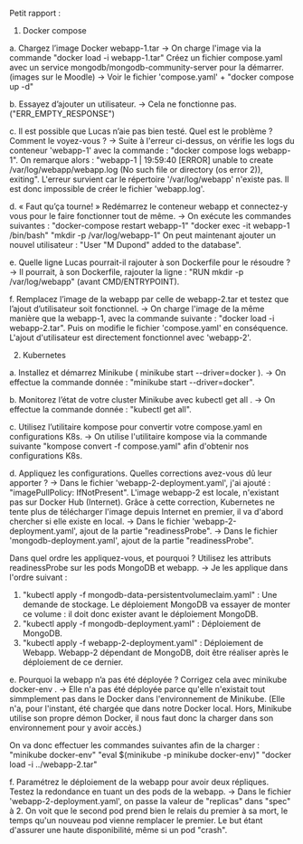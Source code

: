 Petit rapport :


1. Docker compose

a. Chargez l’image Docker webapp-1.tar
-> On charge l'image via la commande "docker load -i webapp-1.tar"
Créez un fichier compose.yaml avec un service mongodb/mongodb-community-server pour la démarrer. (images sur le Moodle)
-> Voir le fichier 'compose.yaml' + "docker compose up -d"

b. Essayez d’ajouter un utilisateur.
-> Cela ne fonctionne pas. ("ERR_EMPTY_RESPONSE")

c. Il est possible que Lucas n’aie pas bien testé. Quel est le problème ? Comment le voyez-vous ?
-> Suite à l'erreur ci-dessus, on vérifie les logs du conteneur 'webapp-1' avec la commande : "docker compose logs webapp-1".
On remarque alors : "webapp-1  | 19:59:40 [ERROR] unable to create /var/log/webapp/webapp.log (No such file or directory (os error 2)), exiting".
L'erreur survient car le répertoire '/var/log/webapp' n'existe pas. Il est donc impossible de créer le fichier 'webapp.log'.

d. « Faut qu’ça tourne! » Redémarrez le conteneur webapp et connectez-y vous pour le faire fonctionner tout de même.
-> On exécute les commandes suivantes :
"docker-compose restart webapp-1"
"docker exec -it webapp-1 /bin/bash"
"mkdir -p /var/log/webapp-1"
On peut maintenant ajouter un nouvel utilisateur : "User "M Dupond" added to the database".

e. Quelle ligne Lucas pourrait-il rajouter à son Dockerfile pour le résoudre ?
-> Il pourrait, à son Dockerfile, rajouter la ligne : "RUN mkdir -p /var/log/webapp" (avant CMD/ENTRYPOINT).

f. Remplacez l’image de la webapp par celle de webapp-2.tar et testez que l’ajout
d’utilisateur soit fonctionnel.
-> On charge l'image de la même manière que la webapp-1, avec la commande suivante : "docker load -i webapp-2.tar".
Puis on modifie le fichier 'compose.yaml' en conséquence.
L'ajout d'utilisateur est directement fonctionnel avec 'webapp-2'.


2. Kubernetes

a. Installez et démarrez Minikube ( minikube start --driver=docker ).
-> On effectue la commande donnée : "minikube start --driver=docker".

b. Monitorez l’état de votre cluster Minikube avec kubectl get all .
-> On effectue la commande donnée : "kubectl get all".

c. Utilisez l’utilitaire kompose pour convertir votre compose.yaml en configurations K8s.
-> On utilise l'utilitaire kompose via la commande suivante "kompose convert -f compose.yaml" afin d'obtenir nos configurations K8s.

d. Appliquez les configurations. Quelles corrections avez-vous dû leur apporter ?
-> Dans le fichier 'webapp-2-deployment.yaml', j'ai ajouté : "imagePullPolicy: IfNotPresent".
L'image webapp-2 est locale, n'existant pas sur Docker Hub (Internet). Grâce à cette correction, Kubernetes ne tente plus de télécharger l'image depuis Internet en premier, il va d'abord chercher si elle existe en local.
-> Dans le fichier 'webapp-2-deployment.yaml', ajout de la partie "readinessProbe".
-> Dans le fichier 'mongodb-deployment.yaml', ajout de la partie "readinessProbe".

Dans quel ordre les appliquez-vous, et pourquoi ? Utilisez les attributs readinessProbe sur les pods MongoDB et webapp.
-> Je les applique dans l'ordre suivant :
1) "kubectl apply -f mongodb-data-persistentvolumeclaim.yaml" : Une demande de stockage.
Le déploiement MongoDB va essayer de monter ce volume : il doit donc exister avant le déploiement MongoDB.
2) "kubectl apply -f mongodb-deployment.yaml" : Déploiement de MongoDB.
3) "kubectl apply -f  webapp-2-deployment.yaml" : Déploiement de Webapp.
Webapp-2 dépendant de MongoDB, doit être réaliser après le déploiement de ce dernier.

e. Pourquoi la webapp n’a pas été déployée ? Corrigez cela avec minikube docker-env .
-> Elle n'a pas été déployée parce qu'elle n'existait tout simmplement pas dans le Docker dans l'environnement de Minikube. (Elle n'a, pour l'instant, été chargée que dans notre Docker local. Hors, Minikube utilise son propre démon Docker, il nous faut donc la charger dans son environnement pour y avoir accès.)

On va donc effectuer les commandes suivantes afin de la charger :
"minikube docker-env"
"eval $(minikube -p minikube docker-env)"
"docker load -i ../webapp-2.tar"

f. Paramétrez le déploiement de la webapp pour avoir deux répliques. Testez la
redondance en tuant un des pods de la webapp.
-> Dans le fichier 'webapp-2-deployment.yaml', on passe la valeur de "replicas" dans "spec" à  2.
On voit que le second pod prend bien le relais du premier à sa mort, le temps qu'un nouveau pod vienne remplacer le premier. Le but étant d'assurer une haute disponibilité, même si un pod "crash".